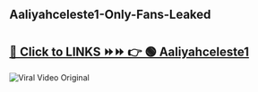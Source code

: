 
 ## Aaliyahceleste1-Only-Fans-Leaked

# <h2><a href="https://clipsfans.com/Aaliyahceleste1&ref=git">🔗 Click to LINKS ⏩⏩ 👉 🟢 Aaliyahceleste1 </a></h2>

<a href="https://clipsfans.com/Aaliyahceleste1&ref=git" rel="nofollow" data-target="animated-image.originalLink"><img src="https://i.ibb.co.com/xMMVF88/686577567.gif" alt="Viral Video Original" style="max-width: 100%; display: inline-block;" data-target="animated-image.originalImage"></a>
